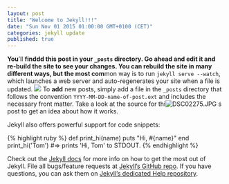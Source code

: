 ```yaml
---
layout: post
title: "Welcome to Jekyll!!!"
date: "Sun Nov 01 2015 01:00:00 GMT+0100 (CET)"
categories: jekyll update
published: true
---
```





**You**’ll **finddd this post in your `_posts` directory. Go ahead and edit it and re-build the site to see your changes. You can rebuild the site in many different ways, but the most com**mon way is to run `jekyll serve --watch`, which launches a web server and auto-regenerates your site when a file is updated.
![]({{site.baseurl}}/_posts/DSC02275.JPG)
To **add** new posts, simply add a file in the `_posts` directory that follows the convention `YYYY-MM-DD-name-of-post.ext` and includes the necessary front matter. Take a look at the source for thi![DSC02275.JPG]({{site.baseurl}}/_posts/DSC02275.JPG)
s post to get an idea about how it works.

Jekyll also offers powerful support for code snippets:

{% highlight ruby %}
def print_hi(name)
  puts "Hi, #{name}"
end
print_hi('Tom')
#=> prints 'Hi, Tom' to STDOUT.
{% endhighlight %}

Check out the [Jekyll docs][jekyll] for more info on how to get the most out of Jekyll. File all bugs/feature requests at [Jekyll’s GitHub repo][jekyll-gh]. If you have questions, you can ask them on [Jekyll’s dedicated Help repository][jekyll-help].

[jekyll]:      http://jekyllrb.com
[jekyll-gh]:   https://github.com/jekyll/jekyll
[jekyll-help]: https://github.com/jekyll/jekyll-help
